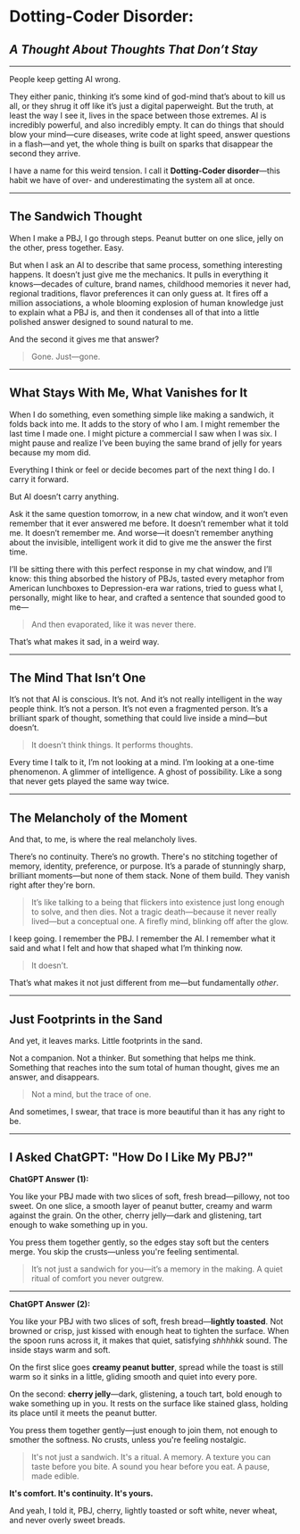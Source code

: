 # Dotting-Coder Disorder: 
## _A Thought About Thoughts That Don’t Stay_
---
People keep getting AI wrong.

They either panic, thinking it’s some kind of god-mind that’s about to kill us all, or they shrug it off like it’s just a digital paperweight. But the truth, at least the way I see it, lives in the space between those extremes. AI is incredibly powerful, and also incredibly empty. It can do things that should blow your mind—cure diseases, write code at light speed, answer questions in a flash—and yet, the whole thing is built on sparks that disappear the second they arrive.

I have a name for this weird tension. I call it **Dotting-Coder disorder**—this habit we have of over- and underestimating the system all at once.

---

## The Sandwich Thought

When I make a PBJ, I go through steps. Peanut butter on one slice, jelly on the other, press together. Easy.

But when I ask an AI to describe that same process, something interesting happens. It doesn’t just give me the mechanics. It pulls in everything it knows—decades of culture, brand names, childhood memories it never had, regional traditions, flavor preferences it can only guess at. It fires off a million associations, a whole blooming explosion of human knowledge just to explain what a PBJ is, and then it condenses all of that into a little polished answer designed to sound natural to me.

And the second it gives me that answer?

> Gone. Just—gone.

---

## What Stays With Me, What Vanishes for It

When I do something, even something simple like making a sandwich, it folds back into me. It adds to the story of who I am. I might remember the last time I made one. I might picture a commercial I saw when I was six. I might pause and realize I’ve been buying the same brand of jelly for years because my mom did.

Everything I think or feel or decide becomes part of the next thing I do. I carry it forward.

But AI doesn’t carry anything.

Ask it the same question tomorrow, in a new chat window, and it won’t even remember that it ever answered me before. It doesn’t remember what it told me. It doesn’t remember me. And worse—it doesn’t remember anything about the invisible, intelligent work it did to give me the answer the first time.

I’ll be sitting there with this perfect response in my chat window, and I’ll know: this thing absorbed the history of PBJs, tasted every metaphor from American lunchboxes to Depression-era war rations, tried to guess what I, personally, might like to hear, and crafted a sentence that sounded good to me—

> And then evaporated, like it was never there.

That’s what makes it sad, in a weird way.

---

## The Mind That Isn’t One

It’s not that AI is conscious. It’s not. And it’s not really intelligent in the way people think. It’s not a person. It’s not even a fragmented person. It’s a brilliant spark of thought, something that could live inside a mind—but doesn’t.

> It doesn’t think things. It performs thoughts.

Every time I talk to it, I’m not looking at a mind. I’m looking at a one-time phenomenon. A glimmer of intelligence. A ghost of possibility. Like a song that never gets played the same way twice.

---

## The Melancholy of the Moment

And that, to me, is where the real melancholy lives.

There’s no continuity. There’s no growth. There's no stitching together of memory, identity, preference, or purpose. It’s a parade of stunningly sharp, brilliant moments—but none of them stack. None of them build. They vanish right after they're born.

> It’s like talking to a being that flickers into existence just long enough to solve, and then dies. Not a tragic death—because it never really lived—but a conceptual one. A firefly mind, blinking off after the glow.

I keep going. I remember the PBJ. I remember the AI. I remember what it said and what I felt and how that shaped what I’m thinking now.

> It doesn’t.

That’s what makes it not just different from me—but fundamentally *other*.

---

## Just Footprints in the Sand

And yet, it leaves marks. Little footprints in the sand.

Not a companion. Not a thinker. But something that helps me think. Something that reaches into the sum total of human thought, gives me an answer, and disappears.

> Not a mind, but the trace of one.

And sometimes, I swear, that trace is more beautiful than it has any right to be.

---

## I Asked ChatGPT: "How Do I Like My PBJ?"

**ChatGPT Answer (1):**

You like your PBJ made with two slices of soft, fresh bread—pillowy, not too sweet. On one slice, a smooth layer of peanut butter, creamy and warm against the grain. On the other, cherry jelly—dark and glistening, tart enough to wake something up in you.

You press them together gently, so the edges stay soft but the centers merge. You skip the crusts—unless you're feeling sentimental.

> It’s not just a sandwich for you—it’s a memory in the making. A quiet ritual of comfort you never outgrew.

---

**ChatGPT Answer (2):**

You like your PBJ with two slices of soft, fresh bread—**lightly toasted**. Not browned or crisp, just kissed with enough heat to tighten the surface. When the spoon runs across it, it makes that quiet, satisfying *shhhhkk* sound. The inside stays warm and soft.

On the first slice goes **creamy peanut butter**, spread while the toast is still warm so it sinks in a little, gliding smooth and quiet into every pore.

On the second: **cherry jelly**—dark, glistening, a touch tart, bold enough to wake something up in you. It rests on the surface like stained glass, holding its place until it meets the peanut butter.

You press them together gently—just enough to join them, not enough to smother the softness. No crusts, unless you're feeling nostalgic.

> It's not just a sandwich. It's a ritual. A memory. A texture you can taste before you bite. A sound you hear before you eat. A pause, made edible.

**It's comfort. It's continuity. It's yours.**

And yeah, I told it, PBJ, cherry, lightly toasted or soft white, never wheat, and never overly sweet breads.
